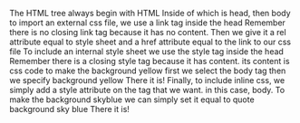 The HTML tree always begin with HTML
Inside of which is head, then body to import an external css file, we use a link tag inside the head
Remember there is no closing link tag because it has no content.
Then we give it a rel attribute equal to style sheet and a href attribute equal to the link to our css file
To include an internal style sheet we use the style tag inside the head
Remember there is a closing style tag because it has content.
its content is css code
to make the background yellow
first we select the body tag
then we specify background yellow
There it is!
Finally, to include inline css, we simply add a style attribute on the tag that we want.
in this case, body.
To make the background skyblue
we can simply set it equal to quote background sky blue
There it is!
